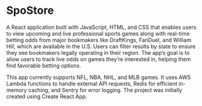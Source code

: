 # SpoStore
A React application built with JavaScript, HTML, and CSS that enables users to view upcoming and live professional sports games along with real-time betting odds from major bookmakers like DraftKings, FanDuel, and William Hill, which are available in the U.S. Users can filter results by state to ensure they see bookmakers legally operating in their region. The app’s goal is to allow users to track live odds on games they’re interested in, helping them find favorable betting options.

This app currently supports NFL, NBA, NHL, and MLB games. It uses AWS Lambda functions to handle external API requests, Redis for efficient in-memory caching, and Sentry for error logging. The project was initially created using Create React App.






